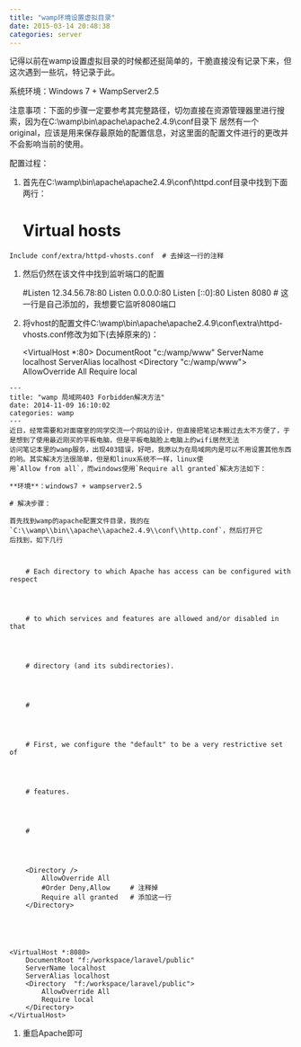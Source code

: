 ```yaml
---
title: "wamp环境设置虚拟目录"
date: 2015-03-14 20:48:38
categories: server
---
```

记得以前在wamp设置虚拟目录的时候都还挺简单的，干脆直接没有记录下来，但这次遇到一些坑，特记录于此。

系统环境：Windows 7 + WampServer2.5

注意事项：下面的步骤一定要参考其完整路径，切勿直接在资源管理器里进行搜索，因为在C:\\wamp\\bin\\apache\\apache2.4.9\\conf目录下
居然有一个original，应该是用来保存最原始的配置信息，对这里面的配置文件进行的更改并不会影响当前的使用。

配置过程：

1.   首先在C:\\wamp\\bin\\apache\\apache2.4.9\\conf\\httpd.conf目录中找到下面两行：

        # Virtual hosts
    Include conf/extra/httpd-vhosts.conf  # 去掉这一行的注释

1.   然后仍然在该文件中找到监听端口的配置

        #Listen 12.34.56.78:80
    Listen 0.0.0.0:80
    Listen [::0]:80
    Listen 8080       # 这一行是自己添加的，我想要它监听8080端口

1.   将vhost的配置文件C:\\wamp\\bin\\apache\\apache2.4.9\\conf\\extra\\httpd-vhosts.conf修改为如下(去掉原来的)：

        <VirtualHost *:80>
        DocumentRoot "c:/wamp/www"
        ServerName localhost
        ServerAlias localhost
        <Directory  "c:/wamp/www">
           AllowOverride All
        Require local
        </Directory>
    </VirtualHost>

    ---
    title: "wamp 局域网403 Forbidden解决方法"
    date: 2014-11-09 16:10:02
    categories: wamp
    ---
    近日，经常需要和对面寝室的同学交流一个网站的设计，但直接把笔记本搬过去太不方便了，于是想到了使用最近刚买的平板电脑，但是平板电脑脸上电脑上的wifi居然无法
    访问笔记本里的wamp服务，出现403错误，好吧，我原以为在局域网内是可以不用设置其他东西的哟。其实解决方法很简单，但是和linux系统不一样，linux使
    用`Allow from all`，而windows使用`Require all granted`解决方法如下：
    
    **环境**：windows7 + wampserver2.5
    
    # 解决步骤：
    
    首先找到wamp的apache配置文件目录，我的在`C:\\wamp\\bin\\apache\\apache2.4.9\\conf\\http.conf`，然后打开它
    后找到，如下几行



        # Each directory to which Apache has access can be configured with respect




        # to which services and features are allowed and/or disabled in that




        # directory (and its subdirectories).




        #




        # First, we configure the "default" to be a very restrictive set of




        # features.




        #




        <Directory />
            AllowOverride All
            #Order Deny,Allow     # 注释掉
            Require all granted   # 添加这一行
        </Directory>





    <VirtualHost *:8080>
        DocumentRoot "f:/workspace/laravel/public"
        ServerName localhost
        ServerAlias localhost
        <Directory  "f:/workspace/laravel/public">
            AllowOverride All
            Require local
        </Directory>
    </VirtualHost>

  1. 重启Apache即可
